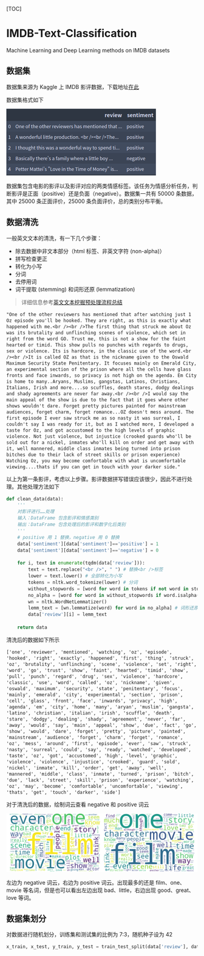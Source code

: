 [TOC]

# IMDB-Text-Classification

Machine Learning and Deep Learning methods on IMDB datasets

## 数据集

数据集来源为 Kaggle 上 IMDB 影评数据，下载地址[在此](https://www.kaggle.com/lakshmi25npathi/imdb-dataset-of-50k-movie-reviews/data)

数据集格式如下

![1593605929116](assets/1593605929116.png)

数据集包含电影的影评以及影评对应的两类情感标签。该任务为情感分析任务，判断影评是正面（positive）还是负面（negative）。数据集一共有 50000 条数据，其中 25000 条正面评价，25000 条负面评价，总的类别分布平衡。

## 数据清洗

一般英文文本的清洗，有一下几个步骤：

- 除去数据中非文本部分（html 标签、非英文字符 (non-alpha)）
- 拼写检查更正
- 转化为小写
- 分词
- 去停用词
- 词干提取 (stemming) 和词形还原 (lemmatization)

> 详细信息参考[英文文本挖掘预处理流程总结](https://www.cnblogs.com/pinard/p/6756534.html)

```
"One of the other reviewers has mentioned that after watching just 1 Oz episode you'll be hooked. They are right, as this is exactly what happened with me.<br /><br />The first thing that struck me about Oz was its brutality and unflinching scenes of violence, which set in right from the word GO. Trust me, this is not a show for the faint hearted or timid. This show pulls no punches with regards to drugs, sex or violence. Its is hardcore, in the classic use of the word.<br /><br />It is called OZ as that is the nickname given to the Oswald Maximum Security State Penitentary. It focuses mainly on Emerald City, an experimental section of the prison where all the cells have glass fronts and face inwards, so privacy is not high on the agenda. Em City is home to many..Aryans, Muslims, gangstas, Latinos, Christians, Italians, Irish and more....so scuffles, death stares, dodgy dealings and shady agreements are never far away.<br /><br />I would say the main appeal of the show is due to the fact that it goes where other shows wouldn't dare. Forget pretty pictures painted for mainstream audiences, forget charm, forget romance...OZ doesn't mess around. The first episode I ever saw struck me as so nasty it was surreal, I couldn't say I was ready for it, but as I watched more, I developed a taste for Oz, and got accustomed to the high levels of graphic violence. Not just violence, but injustice (crooked guards who'll be sold out for a nickel, inmates who'll kill on order and get away with it, well mannered, middle class inmates being turned into prison bitches due to their lack of street skills or prison experience) Watching Oz, you may become comfortable with what is uncomfortable viewing....thats if you can get in touch with your darker side."
```

以上为第一条影评，考虑以上步骤。影评数据拼写错误应该很少，因此不进行处理。其他处理方法如下

```python
def clean_data(data):
    '''
    对影评进行……处理
    输入：DataFrame 包含影评和情感类别
    输出：DataFrame 包含处理后的影评和数字化后类别
    '''
    # positive 用 1 替换，negative 用 0 替换
    data['sentiment'][data['sentiment']=='positive'] = 1
    data['sentiment'][data['sentiment']=='negative'] = 0

    for i, text in enumerate(tqdm(data['review'])):
        text = text.replace("<br />", " ") # 替换<br />标签
        lower = text.lower() # 全部转化为小写
        tokens = nltk.word_tokenize(lower) # 分词
        without_stopwords = [word for word in tokens if not word in stopwords.words('english')] # 去停用词
        no_alpha = [word for word in without_stopwords if word.isalpha()]
        wn = nltk.WordNetLemmatizer()
        lemm_text = [wn.lemmatize(word) for word in no_alpha] # 词形还原
        data['review'][i] = lemm_text
    
    return data
```

清洗后的数据如下所示

```
['one', 'reviewer', 'mentioned', 'watching', 'oz', 'episode', 'hooked', 'right', 'exactly', 'happened', 'first', 'thing', 'struck', 'oz', 'brutality', 'unflinching', 'scene', 'violence', 'set', 'right', 'word', 'go', 'trust', 'show', 'faint', 'hearted', 'timid', 'show', 'pull', 'punch', 'regard', 'drug', 'sex', 'violence', 'hardcore', 'classic', 'use', 'word', 'called', 'oz', 'nickname', 'given', 'oswald', 'maximum', 'security', 'state', 'penitentary', 'focus', 'mainly', 'emerald', 'city', 'experimental', 'section', 'prison', 'cell', 'glass', 'front', 'face', 'inwards', 'privacy', 'high', 'agenda', 'em', 'city', 'home', 'many', 'aryan', 'muslim', 'gangsta', 'latino', 'christian', 'italian', 'irish', 'scuffle', 'death', 'stare', 'dodgy', 'dealing', 'shady', 'agreement', 'never', 'far', 'away', 'would', 'say', 'main', 'appeal', 'show', 'due', 'fact', 'go', 'show', 'would', 'dare', 'forget', 'pretty', 'picture', 'painted', 'mainstream', 'audience', 'forget', 'charm', 'forget', 'romance', 'oz', 'mess', 'around', 'first', 'episode', 'ever', 'saw', 'struck', 'nasty', 'surreal', 'could', 'say', 'ready', 'watched', 'developed', 'taste', 'oz', 'got', 'accustomed', 'high', 'level', 'graphic', 'violence', 'violence', 'injustice', 'crooked', 'guard', 'sold', 'nickel', 'inmate', 'kill', 'order', 'get', 'away', 'well', 'mannered', 'middle', 'class', 'inmate', 'turned', 'prison', 'bitch', 'due', 'lack', 'street', 'skill', 'prison', 'experience', 'watching', 'oz', 'may', 'become', 'comfortable', 'uncomfortable', 'viewing', 'thats', 'get', 'touch', 'darker', 'side']
```

对于清洗后的数据，绘制词云查看 negative 和 positive  词云

![word_cloud](assets/word_cloud.png)

左边为 negative 词云，右边为 positive 词云。出现最多的还是 film、one、movie 等名词，但是也可以看出左边出现 bad、little，右边出现 good、great、love 等词。

## 数据集划分

对数据进行随机划分，训练集和测试集的比例为 7:3，随机种子设为 42

```python
x_train, x_test, y_train, y_test = train_test_split(data['review'], data['sentiment'], test_size=0.3, random_state=42)
```



